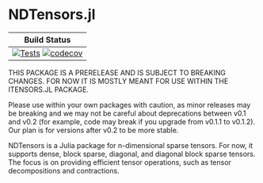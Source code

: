 # NDTensors.jl


| **Build Status**                                                                                |
|:-----------------------------------------------------------------------------------------------:|
| [![Tests](https://github.com/ITensor/NDTensors.jl/workflows/Tests/badge.svg)](https://github.com/ITensor/NDTensors.jl/actions?query=workflow%3ATests) [![codecov](https://codecov.io/gh/ITensor/NDTensors.jl/branch/master/graph/badge.svg)](https://codecov.io/gh/ITensor/NDTensors.jl) |

THIS PACKAGE IS A PRERELEASE AND IS SUBJECT TO BREAKING CHANGES. FOR NOW IT IS MOSTLY MEANT FOR USE WITHIN THE ITENSORS.JL PACKAGE.

Please use within your own packages with caution, as minor releases may be breaking and we may not be careful about deprecations between v0.1 and v0.2 (for example, code may break if you upgrade from v0.1.1 to v0.1.2). Our plan is for versions after v0.2 to be more stable.

NDTensors is a Julia package for n-dimensional sparse tensors. For now, it supports dense, block sparse, diagonal, and diagonal block sparse tensors. The focus is on providing efficient tensor operations, such as tensor decompositions and contractions.
